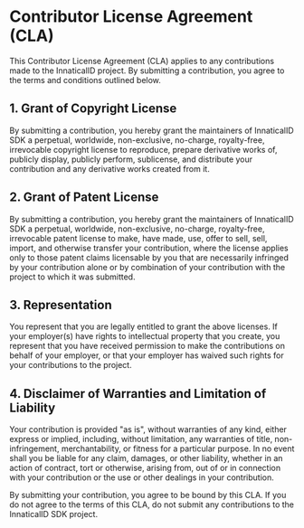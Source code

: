 # Contributor License Agreement (CLA)

This Contributor License Agreement (CLA) applies to any contributions made to the InnaticalID project. By submitting a contribution, you agree to the terms and conditions outlined below.

## 1. Grant of Copyright License

By submitting a contribution, you hereby grant the maintainers of InnaticalID SDK a perpetual, worldwide, non-exclusive, no-charge, royalty-free, irrevocable copyright license to reproduce, prepare derivative works of, publicly display, publicly perform, sublicense, and distribute your contribution and any derivative works created from it.

## 2. Grant of Patent License

By submitting a contribution, you hereby grant the maintainers of InnaticalID SDK a perpetual, worldwide, non-exclusive, no-charge, royalty-free, irrevocable patent license to make, have made, use, offer to sell, sell, import, and otherwise transfer your contribution, where the license applies only to those patent claims licensable by you that are necessarily infringed by your contribution alone or by combination of your contribution with the project to which it was submitted.

## 3. Representation

You represent that you are legally entitled to grant the above licenses. If your employer(s) have rights to intellectual property that you create, you represent that you have received permission to make the contributions on behalf of your employer, or that your employer has waived such rights for your contributions to the project.

## 4. Disclaimer of Warranties and Limitation of Liability

Your contribution is provided "as is", without warranties of any kind, either express or implied, including, without limitation, any warranties of title, non-infringement, merchantability, or fitness for a particular purpose. In no event shall you be liable for any claim, damages, or other liability, whether in an action of contract, tort or otherwise, arising from, out of or in connection with your contribution or the use or other dealings in your contribution.

By submitting your contribution, you agree to be bound by this CLA. If you do not agree to the terms of this CLA, do not submit any contributions to the InnaticalID SDK project.